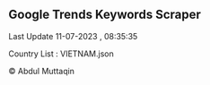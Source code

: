 

## Google Trends Keywords Scraper 
 
Last Update 11-07-2023 , 08:35:35

Country List :
VIETNAM.json



© Abdul Muttaqin 
